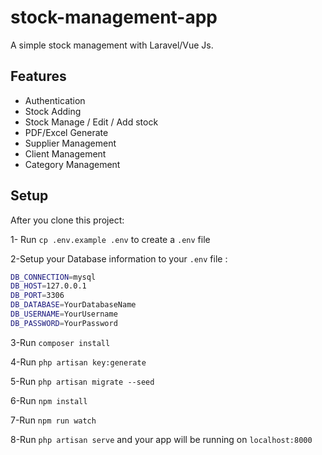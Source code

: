 # stock-management-app
A simple stock management with Laravel/Vue Js.
  
## Features
  - Authentication
  - Stock Adding
  - Stock Manage / Edit / Add stock
  - PDF/Excel Generate
  - Supplier Management
  - Client Management
  - Category Management


## Setup

  After you clone this project:
  
  1- Run `cp .env.example .env` to create a `.env` file
  
  2-Setup your Database information to your `.env` file :

  ``` bash
DB_CONNECTION=mysql
DB_HOST=127.0.0.1
DB_PORT=3306
DB_DATABASE=YourDatabaseName
DB_USERNAME=YourUsername
DB_PASSWORD=YourPassword
  ```
  3-Run `composer install`
  
  4-Run `php artisan key:generate`
  
  5-Run `php artisan migrate --seed`
      
  6-Run `npm install`
  
  7-Run `npm run watch`
  
  8-Run `php artisan serve` and your app will be running on `localhost:8000`
